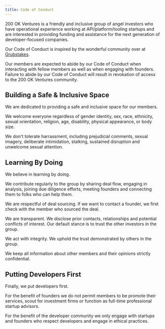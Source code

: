 ```yaml
---
title: Code of Conduct
---
```

200 OK Ventures is a friendly and inclusive group of angel investors who have operational experience working at API/platform/tooling startups and are interested in
providing funding and assistance for the next generation of developer-focused companies.

Our Code of Conduct is inspired by the wonderful community over at [Grubstakes](http://grubstakes.vc).

Our members are expected to abide by our Code of Conduct when interacting with fellow members as well as when engaging with founders. Failure to abide by our Code of Conduct will result in revokation of access to the 200 OK Ventures community.

## Building a Safe & Inclusive Space

We are dedicated to providing a safe and inclusive space for our members.

We welcome everyone regardless of gender identity, sex, race, ethnicity, sexual orientation, religion, age, disability, physical appearance, or body size.

We don't tolerate harrassment, including prejudicial comments, sexual imagery, deliberate intimidation, stalking, sustained disruption and unwelcome sexual attention. 

## Learning By Doing

We believe in learning by doing.

We contribute regularly to the group by sharing deal flow, engaging in analysis, joining due diligence efforts, meeting founders and connecting them to folks who can help them.

We are respectful of deal sourcing. If we want to contact a founder, we first check with the member who sourced the deal.

We are transparent. We disclose prior contacts, relationships and potential conflicts of interest. Our default stance is to trust the other investors in the group.

We act with integrity. We uphold the trust demonstrated by others in the group.

We keep all information about other members and their opinions strictly confidential.

## Putting Developers First

Finally, we put developers first.

For the benefit of founders we do not permit members to be promote their services, scout for investment firms or function as full-time professional startup advisors.

For the benefit of the developer community we only engage with startups and founders who respect developers and engage in ethical practices.
